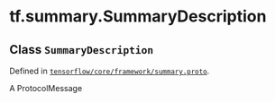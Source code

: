 <div itemscope itemtype="http://developers.google.com/ReferenceObject">
<meta itemprop="name" content="tf.summary.SummaryDescription" />
<meta itemprop="path" content="Stable" />
</div>

# tf.summary.SummaryDescription

## Class `SummaryDescription`





Defined in [`tensorflow/core/framework/summary.proto`](/code/stable/tensorflow/core/framework/summary.proto).

A ProtocolMessage

